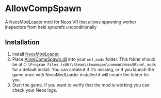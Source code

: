 # AllowCompSpawn

A [NeosModLoader](https://github.com/zkxs/NeosModLoader) mod for [Neos VR](https://neos.com/) that allows spawning worker inspectors from held syncrefs unconditionally


## Installation
1. Install [NeosModLoader](https://github.com/zkxs/NeosModLoader).
1. Place [AllowCompSpawn.dll](https://github.com/eia485/NeosAllowCompSpawn/releases/latest/download/AllowCompSpawn.dll) into your `nml_mods` folder. This folder should be at `C:\Program Files (x86)\Steam\steamapps\common\NeosVR\nml_mods` for a default install. You can create it if it's missing, or if you launch the game once with NeosModLoader installed it will create the folder for you.
1. Start the game. If you want to verify that the mod is working you can check your Neos logs.
